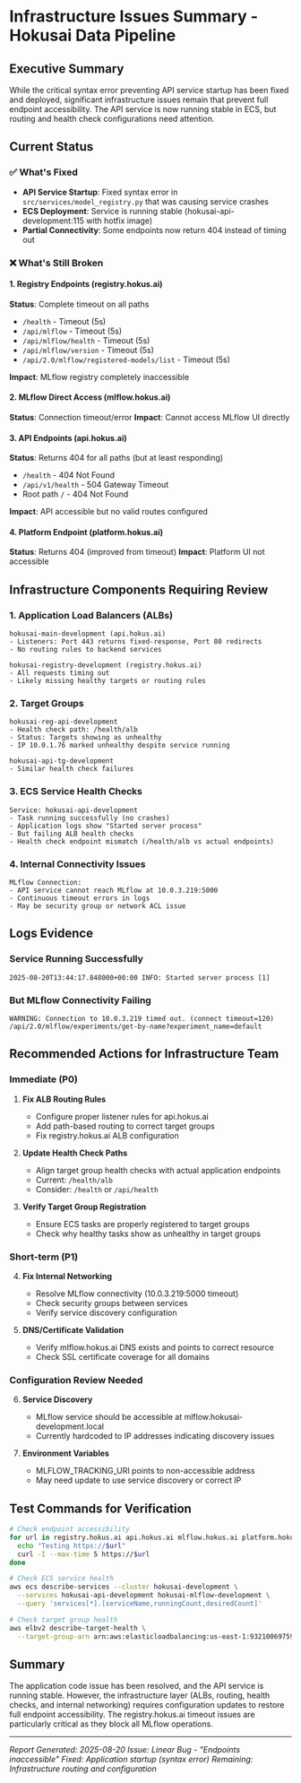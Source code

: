 # Infrastructure Issues Summary - Hokusai Data Pipeline

## Executive Summary
While the critical syntax error preventing API service startup has been fixed and deployed, significant infrastructure issues remain that prevent full endpoint accessibility. The API service is now running stable in ECS, but routing and health check configurations need attention.

## Current Status

### ✅ What's Fixed
- **API Service Startup**: Fixed syntax error in `src/services/model_registry.py` that was causing service crashes
- **ECS Deployment**: Service is running stable (hokusai-api-development:115 with hotfix image)
- **Partial Connectivity**: Some endpoints now return 404 instead of timing out

### ❌ What's Still Broken

#### 1. Registry Endpoints (registry.hokus.ai)
**Status**: Complete timeout on all paths
- `/health` - Timeout (5s)
- `/api/mlflow` - Timeout (5s)
- `/api/mlflow/health` - Timeout (5s)
- `/api/mlflow/version` - Timeout (5s)
- `/api/2.0/mlflow/registered-models/list` - Timeout (5s)

**Impact**: MLflow registry completely inaccessible

#### 2. MLflow Direct Access (mlflow.hokus.ai)
**Status**: Connection timeout/error
**Impact**: Cannot access MLflow UI directly

#### 3. API Endpoints (api.hokus.ai)
**Status**: Returns 404 for all paths (but at least responding)
- `/health` - 404 Not Found
- `/api/v1/health` - 504 Gateway Timeout
- Root path `/` - 404 Not Found

**Impact**: API accessible but no valid routes configured

#### 4. Platform Endpoint (platform.hokus.ai)
**Status**: Returns 404 (improved from timeout)
**Impact**: Platform UI not accessible

## Infrastructure Components Requiring Review

### 1. Application Load Balancers (ALBs)
```
hokusai-main-development (api.hokus.ai)
- Listeners: Port 443 returns fixed-response, Port 80 redirects
- No routing rules to backend services

hokusai-registry-development (registry.hokus.ai)
- All requests timing out
- Likely missing healthy targets or routing rules
```

### 2. Target Groups
```
hokusai-reg-api-development
- Health check path: /health/alb
- Status: Targets showing as unhealthy
- IP 10.0.1.76 marked unhealthy despite service running

hokusai-api-tg-development
- Similar health check failures
```

### 3. ECS Service Health Checks
```
Service: hokusai-api-development
- Task running successfully (no crashes)
- Application logs show "Started server process"
- But failing ALB health checks
- Health check endpoint mismatch (/health/alb vs actual endpoints)
```

### 4. Internal Connectivity Issues
```
MLflow Connection:
- API service cannot reach MLflow at 10.0.3.219:5000
- Continuous timeout errors in logs
- May be security group or network ACL issue
```

## Logs Evidence

### Service Running Successfully
```
2025-08-20T13:44:17.848000+00:00 INFO: Started server process [1]
```

### But MLflow Connectivity Failing
```
WARNING: Connection to 10.0.3.219 timed out. (connect timeout=120)
/api/2.0/mlflow/experiments/get-by-name?experiment_name=default
```

## Recommended Actions for Infrastructure Team

### Immediate (P0)
1. **Fix ALB Routing Rules**
   - Configure proper listener rules for api.hokus.ai
   - Add path-based routing to correct target groups
   - Fix registry.hokus.ai ALB configuration

2. **Update Health Check Paths**
   - Align target group health checks with actual application endpoints
   - Current: `/health/alb`
   - Consider: `/health` or `/api/health`

3. **Verify Target Group Registration**
   - Ensure ECS tasks are properly registered to target groups
   - Check why healthy tasks show as unhealthy in target groups

### Short-term (P1)
4. **Fix Internal Networking**
   - Resolve MLflow connectivity (10.0.3.219:5000 timeout)
   - Check security groups between services
   - Verify service discovery configuration

5. **DNS/Certificate Validation**
   - Verify mlflow.hokus.ai DNS exists and points to correct resource
   - Check SSL certificate coverage for all domains

### Configuration Review Needed
6. **Service Discovery**
   - MLflow service should be accessible at mlflow.hokusai-development.local
   - Currently hardcoded to IP addresses indicating discovery issues

7. **Environment Variables**
   - MLFLOW_TRACKING_URI points to non-accessible address
   - May need update to use service discovery or correct IP

## Test Commands for Verification

```bash
# Check endpoint accessibility
for url in registry.hokus.ai api.hokus.ai mlflow.hokus.ai platform.hokus.ai; do
  echo "Testing https://$url"
  curl -I --max-time 5 https://$url
done

# Check ECS service health
aws ecs describe-services --cluster hokusai-development \
  --services hokusai-api-development hokusai-mlflow-development \
  --query 'services[*].[serviceName,runningCount,desiredCount]'

# Check target group health
aws elbv2 describe-target-health \
  --target-group-arn arn:aws:elasticloadbalancing:us-east-1:932100697590:targetgroup/hokusai-reg-api-development/aab4ed4b619b04c0
```

## Summary
The application code issue has been resolved, and the API service is running stable. However, the infrastructure layer (ALBs, routing, health checks, and internal networking) requires configuration updates to restore full endpoint accessibility. The registry.hokus.ai timeout issues are particularly critical as they block all MLflow operations.

---
*Report Generated: 2025-08-20*
*Issue: Linear Bug - "Endpoints inaccessible"*
*Fixed: Application startup (syntax error)*
*Remaining: Infrastructure routing and configuration*